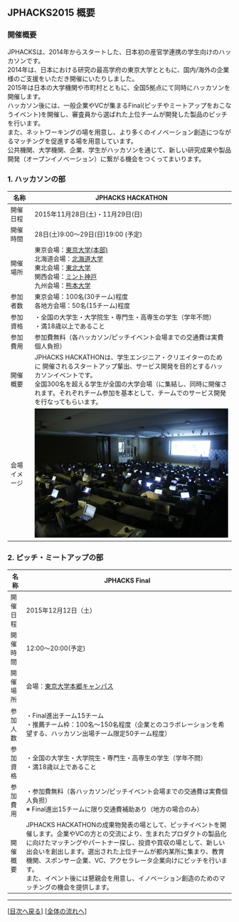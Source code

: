 ## JPHACKS2015 概要
### 開催概要
JPHACKSは、2014年からスタートした、日本初の産官学連携の学生向けのハッカソンです。  
2014年は、日本における研究の最高学府の東京大学とともに、国内/海外の企業様のご支援をいただき開催にいたりしました。  
2015年は日本の大学機関や市町村とともに、全国5拠点にて同時にハッカソンを開催します。  
ハッカソン後には、一般企業やVCが集まるFinal(ピッチやミートアップをおこなうイベント)を開催し、審査員から選ばれた上位チームが開発した製品のピッチを行います。  
また、ネットワーキングの場を用意し、より多くのイノベーション創造につながるマッチングを促進する場を用意しています。  
公共機関、大学機関、企業、学生がハッカソンを通じて、新しい研究成果や製品開発（オープンイノベーション）に繋がる機会をつくってまいります。

### 1. ハッカソンの部
|名称|JPHACKS HACKATHON|
|---|---|
|開催日程|2015年11月28日(土)・11月29日(日)|
|開催時間|28日(土)9:00〜29日(日)19:00 (予定)|
|開催場所|東京会場：[東京大学(本部)](http://www.u-tokyo.ac.jp/campusmap/map01_02_j.html)<br>北海道会場：[北海道大学](http://www.hokudai.ac.jp/)<br>東北会場：[東北大学](http://www.tohoku.ac.jp/japanese/)<br>関西会場：[ミント神戸](http://mint-kobe.jp/access/)<br>九州会場：[熊本大学](http://www.kumamoto-u.ac.jp/)|
|参加者数|東京会場：100名(30チーム)程度<br>各地方会場：50名(15チーム)程度|
|参加資格|・全国の大学生・大学院生・専門生・高専生の学生（学年不問）<br>・満18歳以上であること|
|参加費用|参加費無料（各ハッカソン/ピッチイベント会場までの交通費は実費個人負担）|
|開催概要|JPHACKS HACKATHONは、学生エンジニア・クリエイターのために 開催されるスタートアップ輩出、サービス開発を目的とするハッカソンイベントです。<br>全国300名を超える学生が全国の大学会場（に集結し、同時に開催されます。それぞれチーム参加を基本として、チームでのサービス開発を行なってもらいます。|
|会場イメージ|![会場イメージ](../assets/images/venue.png)|


### 2. ピッチ・ミートアップの部
|名称|JPHACKS Final|
|---|---|
|開催日程|2015年12月12日（土）|
|開催時間|12:00〜20:00(予定)|
|開催場所|会場：[東京大学本郷キャンパス](http://www.u-tokyo.ac.jp/campusmap/map01_02_j.html)|
|参加人数|・Final進出チーム15チーム<br>・推薦チーム枠：100名〜150名程度（企業とのコラボレーションを希望する、ハッカソン出場チーム限定50チーム程度）|
|参加資格|・全国の大学生・大学院生・専門生・高専生の学生（学年不問）<br>・満18歳以上であること|
|参加費用|・参加費無料（各ハッカソン/ピッチイベント会場までの交通費は実費個人負担）<br>※ Final進出15チームに限り交通費補助あり（地方の場合のみ）|
|開催概要|JPHACKS HACKATHONの成果物発表の場として、ピッチイベントを開催します。企業やVCの方との交流により、生まれたプロダクトの製品化に向けたマッチングやパートナー探し、投資や買収の場として、新しい出会いを創出します。選出された上位チームが都内某所に集まり、教育機関、スポンサー企業、VC、アクセラレータ企業向けにピッチを行います。<br>また、イベント後には懇親会を用意し、イノベーション創造のためのマッチングの機会を提供します。|

--------------
[[目次へ戻る](../README.md)] [[全体の流れへ](schedule.md)]
